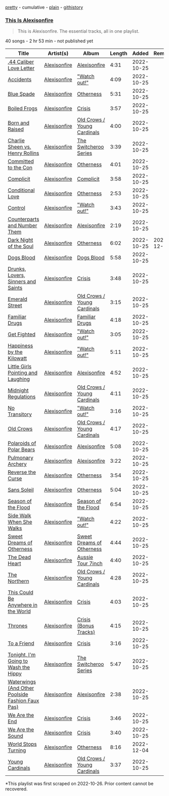 [pretty](/playlists/pretty/37i9dQZF1DZ06evO2YnrKQ.md) - cumulative - [plain](/playlists/plain/37i9dQZF1DZ06evO2YnrKQ) - [githistory](https://github.githistory.xyz/mackorone/spotify-playlist-archive/blob/main/playlists/plain/37i9dQZF1DZ06evO2YnrKQ)

### [This Is Alexisonfire](https://open.spotify.com/playlist/37i9dQZF1DZ06evO2YnrKQ)

> This is Alexisonfire\. The essential tracks, all in one playlist.

40 songs - 2 hr 53 min - not published yet

| Title | Artist(s) | Album | Length | Added | Removed |
|---|---|---|---|---|---|
| [.44 Caliber Love Letter](https://open.spotify.com/track/1ir5oMNuxrNeCwUJFaEyum) | [Alexisonfire](https://open.spotify.com/artist/53RsXctnNmj9oKXvcbvzI2) | [Alexisonfire](https://open.spotify.com/album/49lCvR6PcufVwZtJJVu5uC) | 4:31 | 2022-10-25 |  |
| [Accidents](https://open.spotify.com/track/1FuZJZqUWbwpqwbT8eESfR) | [Alexisonfire](https://open.spotify.com/artist/53RsXctnNmj9oKXvcbvzI2) | ["Watch out!"](https://open.spotify.com/album/4ttDpnKRfaMdwCt6Zp9qJd) | 4:09 | 2022-10-25 |  |
| [Blue Spade](https://open.spotify.com/track/4CDZqDBSTDHzmQKE46wCTq) | [Alexisonfire](https://open.spotify.com/artist/53RsXctnNmj9oKXvcbvzI2) | [Otherness](https://open.spotify.com/album/0mgXa4Wapb1oanh0KgVyPr) | 5:31 | 2022-10-25 |  |
| [Boiled Frogs](https://open.spotify.com/track/344tr5lxfDxXdcvz67kvlO) | [Alexisonfire](https://open.spotify.com/artist/53RsXctnNmj9oKXvcbvzI2) | [Crisis](https://open.spotify.com/album/424kD6zJhvykdQsTXe9Zcl) | 3:57 | 2022-10-25 |  |
| [Born and Raised](https://open.spotify.com/track/2cMOVqd7pTOoj3yUHuxbj7) | [Alexisonfire](https://open.spotify.com/artist/53RsXctnNmj9oKXvcbvzI2) | [Old Crows / Young Cardinals](https://open.spotify.com/album/3vpl6HmqxL7hrwTRUv5zon) | 4:00 | 2022-10-25 |  |
| [Charlie Sheen vs\. Henry Rollins](https://open.spotify.com/track/4nEPLRQ0oW3bgp8fL7CbIo) | [Alexisonfire](https://open.spotify.com/artist/53RsXctnNmj9oKXvcbvzI2) | [The Switcheroo Series](https://open.spotify.com/album/0TTp9wSNMiDXxb8003wzAP) | 3:39 | 2022-10-25 |  |
| [Committed to the Con](https://open.spotify.com/track/5gZ29XT8xSsdCEflTfWUyy) | [Alexisonfire](https://open.spotify.com/artist/53RsXctnNmj9oKXvcbvzI2) | [Otherness](https://open.spotify.com/album/0mgXa4Wapb1oanh0KgVyPr) | 4:01 | 2022-10-25 |  |
| [Complicit](https://open.spotify.com/track/2dJaFIQVtnoHmwkwuq8tUw) | [Alexisonfire](https://open.spotify.com/artist/53RsXctnNmj9oKXvcbvzI2) | [Complicit](https://open.spotify.com/album/0FLQLADNmE3rJUKZk9vIqn) | 3:58 | 2022-10-25 |  |
| [Conditional Love](https://open.spotify.com/track/1DkbJB2RctViYLK3DnGo2Y) | [Alexisonfire](https://open.spotify.com/artist/53RsXctnNmj9oKXvcbvzI2) | [Otherness](https://open.spotify.com/album/0mgXa4Wapb1oanh0KgVyPr) | 2:53 | 2022-10-25 |  |
| [Control](https://open.spotify.com/track/1nJIYo1g5V4aOnglr7qhnj) | [Alexisonfire](https://open.spotify.com/artist/53RsXctnNmj9oKXvcbvzI2) | ["Watch out!"](https://open.spotify.com/album/4ttDpnKRfaMdwCt6Zp9qJd) | 3:43 | 2022-10-25 |  |
| [Counterparts and Number Them](https://open.spotify.com/track/1Hez08ojkopWzM5dTroCJT) | [Alexisonfire](https://open.spotify.com/artist/53RsXctnNmj9oKXvcbvzI2) | [Alexisonfire](https://open.spotify.com/album/49lCvR6PcufVwZtJJVu5uC) | 2:19 | 2022-10-25 |  |
| [Dark Night of the Soul](https://open.spotify.com/track/0S6bcfQHDPZPRcU4EV3jxk) | [Alexisonfire](https://open.spotify.com/artist/53RsXctnNmj9oKXvcbvzI2) | [Otherness](https://open.spotify.com/album/0mgXa4Wapb1oanh0KgVyPr) | 6:02 | 2022-10-25 | 2022-12-05 |
| [Dogs Blood](https://open.spotify.com/track/1WHDPx1Vzgg9i8jobSl44d) | [Alexisonfire](https://open.spotify.com/artist/53RsXctnNmj9oKXvcbvzI2) | [Dogs Blood](https://open.spotify.com/album/3Rxr8MhJ34TS5LPK8aBJPv) | 5:58 | 2022-10-25 |  |
| [Drunks, Lovers, Sinners and Saints](https://open.spotify.com/track/4dxByfgJYleKjkkVWLSEoN) | [Alexisonfire](https://open.spotify.com/artist/53RsXctnNmj9oKXvcbvzI2) | [Crisis](https://open.spotify.com/album/424kD6zJhvykdQsTXe9Zcl) | 3:48 | 2022-10-25 |  |
| [Emerald Street](https://open.spotify.com/track/5l85aKbiWzcvUTMwBqC5AJ) | [Alexisonfire](https://open.spotify.com/artist/53RsXctnNmj9oKXvcbvzI2) | [Old Crows / Young Cardinals](https://open.spotify.com/album/3vpl6HmqxL7hrwTRUv5zon) | 3:15 | 2022-10-25 |  |
| [Familiar Drugs](https://open.spotify.com/track/5s3bk38b50O6LfZRwV8ApE) | [Alexisonfire](https://open.spotify.com/artist/53RsXctnNmj9oKXvcbvzI2) | [Familiar Drugs](https://open.spotify.com/album/6Cvt8vsgpxQ5DRG0nqW25B) | 4:18 | 2022-10-25 |  |
| [Get Fighted](https://open.spotify.com/track/0PzEqBOcfOMU9FZRjeNiz0) | [Alexisonfire](https://open.spotify.com/artist/53RsXctnNmj9oKXvcbvzI2) | ["Watch out!"](https://open.spotify.com/album/4ttDpnKRfaMdwCt6Zp9qJd) | 3:05 | 2022-10-25 |  |
| [Happiness by the Kilowatt](https://open.spotify.com/track/1WkBlSjsAy200erfndrRU5) | [Alexisonfire](https://open.spotify.com/artist/53RsXctnNmj9oKXvcbvzI2) | ["Watch out!"](https://open.spotify.com/album/4ttDpnKRfaMdwCt6Zp9qJd) | 5:11 | 2022-10-25 |  |
| [Little Girls Pointing and Laughing](https://open.spotify.com/track/5b0ZFCqgkYc3XdA4cbjT2S) | [Alexisonfire](https://open.spotify.com/artist/53RsXctnNmj9oKXvcbvzI2) | [Alexisonfire](https://open.spotify.com/album/49lCvR6PcufVwZtJJVu5uC) | 4:52 | 2022-10-25 |  |
| [Midnight Regulations](https://open.spotify.com/track/5ku47u1TTWQiq2YwPckmdx) | [Alexisonfire](https://open.spotify.com/artist/53RsXctnNmj9oKXvcbvzI2) | [Old Crows / Young Cardinals](https://open.spotify.com/album/3vpl6HmqxL7hrwTRUv5zon) | 4:11 | 2022-10-25 |  |
| [No Transitory](https://open.spotify.com/track/3DVxs4Zojt5UzySQ5icF2U) | [Alexisonfire](https://open.spotify.com/artist/53RsXctnNmj9oKXvcbvzI2) | ["Watch out!"](https://open.spotify.com/album/4ttDpnKRfaMdwCt6Zp9qJd) | 3:16 | 2022-10-25 |  |
| [Old Crows](https://open.spotify.com/track/0cevQODp2daA7IySqHWwhd) | [Alexisonfire](https://open.spotify.com/artist/53RsXctnNmj9oKXvcbvzI2) | [Old Crows / Young Cardinals](https://open.spotify.com/album/3vpl6HmqxL7hrwTRUv5zon) | 4:17 | 2022-10-25 |  |
| [Polaroids of Polar Bears](https://open.spotify.com/track/6PXHIf7p7t4BaTD1j5jy1U) | [Alexisonfire](https://open.spotify.com/artist/53RsXctnNmj9oKXvcbvzI2) | [Alexisonfire](https://open.spotify.com/album/49lCvR6PcufVwZtJJVu5uC) | 5:08 | 2022-10-25 |  |
| [Pulmonary Archery](https://open.spotify.com/track/3OqHyWQTYL7qqni8eqbghB) | [Alexisonfire](https://open.spotify.com/artist/53RsXctnNmj9oKXvcbvzI2) | [Alexisonfire](https://open.spotify.com/album/49lCvR6PcufVwZtJJVu5uC) | 3:22 | 2022-10-25 |  |
| [Reverse the Curse](https://open.spotify.com/track/1scT2ygrMOMDXBVAiYaxte) | [Alexisonfire](https://open.spotify.com/artist/53RsXctnNmj9oKXvcbvzI2) | [Otherness](https://open.spotify.com/album/0mgXa4Wapb1oanh0KgVyPr) | 3:54 | 2022-10-25 |  |
| [Sans Soleil](https://open.spotify.com/track/2HxHylSuO7W9hLL2t1Dk3s) | [Alexisonfire](https://open.spotify.com/artist/53RsXctnNmj9oKXvcbvzI2) | [Otherness](https://open.spotify.com/album/0mgXa4Wapb1oanh0KgVyPr) | 5:04 | 2022-10-25 |  |
| [Season of the Flood](https://open.spotify.com/track/1Loys2CB8Gwa0VKH6ywoNc) | [Alexisonfire](https://open.spotify.com/artist/53RsXctnNmj9oKXvcbvzI2) | [Season of the Flood](https://open.spotify.com/album/0vwBGkJ4skQD7lAq9P7NBm) | 6:54 | 2022-10-25 |  |
| [Side Walk When She Walks](https://open.spotify.com/track/0ZQtCXF4oA6vz4W7A9iDT0) | [Alexisonfire](https://open.spotify.com/artist/53RsXctnNmj9oKXvcbvzI2) | ["Watch out!"](https://open.spotify.com/album/4ttDpnKRfaMdwCt6Zp9qJd) | 4:22 | 2022-10-25 |  |
| [Sweet Dreams of Otherness](https://open.spotify.com/track/02AtE63KsG9iYLaznzv2aM) | [Alexisonfire](https://open.spotify.com/artist/53RsXctnNmj9oKXvcbvzI2) | [Sweet Dreams of Otherness](https://open.spotify.com/album/5z9liNsv9Mnuhj7HSNWv1g) | 4:44 | 2022-10-25 |  |
| [The Dead Heart](https://open.spotify.com/track/1LRUSV7dc7sfeLKQx0szKJ) | [Alexisonfire](https://open.spotify.com/artist/53RsXctnNmj9oKXvcbvzI2) | [Aussie Tour 7inch](https://open.spotify.com/album/63StEaSHnTVqtGy6dwBqnB) | 4:40 | 2022-10-25 |  |
| [The Northern](https://open.spotify.com/track/2VPv0LJafL4Gdp67ZWPBDV) | [Alexisonfire](https://open.spotify.com/artist/53RsXctnNmj9oKXvcbvzI2) | [Old Crows / Young Cardinals](https://open.spotify.com/album/3vpl6HmqxL7hrwTRUv5zon) | 4:28 | 2022-10-25 |  |
| [This Could Be Anywhere in the World](https://open.spotify.com/track/4TnPmXU7KVmHZ51hXXn5Hv) | [Alexisonfire](https://open.spotify.com/artist/53RsXctnNmj9oKXvcbvzI2) | [Crisis](https://open.spotify.com/album/424kD6zJhvykdQsTXe9Zcl) | 4:03 | 2022-10-25 |  |
| [Thrones](https://open.spotify.com/track/5K7prEZuUXRJFJoecoOmuk) | [Alexisonfire](https://open.spotify.com/artist/53RsXctnNmj9oKXvcbvzI2) | [Crisis \(Bonus Tracks\)](https://open.spotify.com/album/2nNVfMFWChevVdrt8HYuuT) | 4:15 | 2022-10-25 |  |
| [To a Friend](https://open.spotify.com/track/2m56Yr1W7LKKHGVTqGT9SY) | [Alexisonfire](https://open.spotify.com/artist/53RsXctnNmj9oKXvcbvzI2) | [Crisis](https://open.spotify.com/album/424kD6zJhvykdQsTXe9Zcl) | 3:16 | 2022-10-25 |  |
| [Tonight, I'm Going to Wash the Hippy](https://open.spotify.com/track/71XUygQBakUzroHHcXHXg1) | [Alexisonfire](https://open.spotify.com/artist/53RsXctnNmj9oKXvcbvzI2) | [The Switcheroo Series](https://open.spotify.com/album/0TTp9wSNMiDXxb8003wzAP) | 5:47 | 2022-10-25 |  |
| [Waterwings \(And Other Poolside Fashion Faux Pas\)](https://open.spotify.com/track/4Hcv9D5PkjFUvJqDme4CeB) | [Alexisonfire](https://open.spotify.com/artist/53RsXctnNmj9oKXvcbvzI2) | [Alexisonfire](https://open.spotify.com/album/49lCvR6PcufVwZtJJVu5uC) | 2:38 | 2022-10-25 |  |
| [We Are the End](https://open.spotify.com/track/2xSXidQMWwJOhH0x22uePn) | [Alexisonfire](https://open.spotify.com/artist/53RsXctnNmj9oKXvcbvzI2) | [Crisis](https://open.spotify.com/album/424kD6zJhvykdQsTXe9Zcl) | 3:46 | 2022-10-25 |  |
| [We Are the Sound](https://open.spotify.com/track/522Ujz4WQ0i2YjQk1eWOch) | [Alexisonfire](https://open.spotify.com/artist/53RsXctnNmj9oKXvcbvzI2) | [Crisis](https://open.spotify.com/album/424kD6zJhvykdQsTXe9Zcl) | 3:40 | 2022-10-25 |  |
| [World Stops Turning](https://open.spotify.com/track/4LxurqXWbJhXHNwgRv4UV5) | [Alexisonfire](https://open.spotify.com/artist/53RsXctnNmj9oKXvcbvzI2) | [Otherness](https://open.spotify.com/album/0mgXa4Wapb1oanh0KgVyPr) | 8:16 | 2022-12-04 |  |
| [Young Cardinals](https://open.spotify.com/track/17H3w82ezx4QYYH6WnMmfr) | [Alexisonfire](https://open.spotify.com/artist/53RsXctnNmj9oKXvcbvzI2) | [Old Crows / Young Cardinals](https://open.spotify.com/album/3vpl6HmqxL7hrwTRUv5zon) | 3:37 | 2022-10-25 |  |

\*This playlist was first scraped on 2022-10-26. Prior content cannot be recovered.
